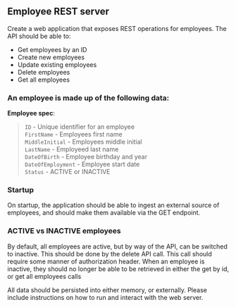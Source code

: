 Employee REST server
---

Create a web application that exposes REST operations for employees. The API should be able to:

- Get employees by an ID
- Create new employees
- Update existing employees
- Delete employees
- Get all employees

### An employee is made up of the following data:

__Employee spec__:
> `ID` - Unique identifier for an employee  
> `FirstName` - Employees first name  
> `MiddleInitial` - Employees middle initial  
> `LastName` - Employeed last name  
> `DateOfBirth` - Employee birthday and year  
> `DateOfEmployment` - Employee start date  
> `Status` - ACTIVE or INACTIVE  

### Startup

On startup, the application should be able to ingest an external source of employees, and should make them available via the GET endpoint.


### ACTIVE vs INACTIVE employees

By default, all employees are active, but by way of the API, can be switched to inactive. This should be done by the delete API call. This call should require some manner of authorization header.
When an employee is inactive, they should no longer be able to be retrieved in either the get by id, or get all employees calls
 

All data should be persisted into either memory, or externally. Please include instructions on how to run and interact with the web server.
